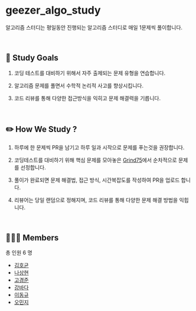 # geezer_algo_study

알고리즘 스터디는 평일동안 진행되는 알고리즘 스터디로 매일 1문제씩 풀이합니다.

<br>

## 🎯 Study Goals

1. 코딩 테스트를 대비하기 위해서 자주 출제되는 문제 유형을 연습합니다.

2. 알고리즘 문제를 풀면서 수학적 논리적 사고를 향상시킵니다.

3. 코드 리뷰를 통해 다양한 접근방식을 익히고 문제 해결력을 기릅니다.

<br>

## ✏️ How We Study ?

1. 하루에 한 문제씩 PR을 남기고 하루 일과 시작으로 문제를 푸는것을 권장합니다.

2. 코딩테스트를 대비하기 위해 핵심 문제를 모아놓은 [Grind75](https://www.techinterviewhandbook.org/grind75/)에서 순차적으로 문제를 선정합니다.<br>

3. 풀이가 완료되면 문제 해결법, 접근 방식, 시간복잡도를 작성하여 PR을 업로드 합니다.

4. 리뷰어는 당일 랜덤으로 정해지며, 코드 리뷰를 통해 다양한 문제 해결 방법을 익힙니다.

<br>

## 🤹🏻‍♀️ Members

총 인원 6 명

- [김호균](https://github.com/Salvation-sub)
- [나상현](https://github.com/Soberanalysts)
- [고경준](https://github.com/kyeongjun-ko)
- [강바다](https://github.com/bada308)
- [이동규](https://github.com/astro7145)
- [오민지](https://github.com/usernamebuzz)